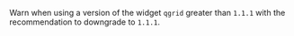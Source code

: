 Warn when using a version of the widget `qgrid` greater than `1.1.1` with the recommendation to downgrade to `1.1.1`.

